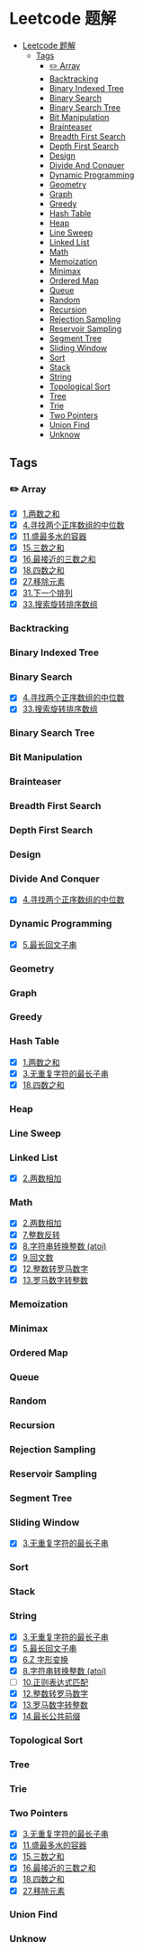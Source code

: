 # Leetcode 题解

- [Leetcode 题解](#leetcode-题解)
  - [Tags](#tags)
    - [:pencil2: Array](#pencil2-array)
    - [Backtracking](#backtracking)
    - [Binary Indexed Tree](#binary-indexed-tree)
    - [Binary Search](#binary-search)
    - [Binary Search Tree](#binary-search-tree)
    - [Bit Manipulation](#bit-manipulation)
    - [Brainteaser](#brainteaser)
    - [Breadth First Search](#breadth-first-search)
    - [Depth First Search](#depth-first-search)
    - [Design](#design)
    - [Divide And Conquer](#divide-and-conquer)
    - [Dynamic Programming](#dynamic-programming)
    - [Geometry](#geometry)
    - [Graph](#graph)
    - [Greedy](#greedy)
    - [Hash Table](#hash-table)
    - [Heap](#heap)
    - [Line Sweep](#line-sweep)
    - [Linked List](#linked-list)
    - [Math](#math)
    - [Memoization](#memoization)
    - [Minimax](#minimax)
    - [Ordered Map](#ordered-map)
    - [Queue](#queue)
    - [Random](#random)
    - [Recursion](#recursion)
    - [Rejection Sampling](#rejection-sampling)
    - [Reservoir Sampling](#reservoir-sampling)
    - [Segment Tree](#segment-tree)
    - [Sliding Window](#sliding-window)
    - [Sort](#sort)
    - [Stack](#stack)
    - [String](#string)
    - [Topological Sort](#topological-sort)
    - [Tree](#tree)
    - [Trie](#trie)
    - [Two Pointers](#two-pointers)
    - [Union Find](#union-find)
    - [Unknow](#unknow)

## Tags

### :pencil2: Array

- [x] [1.两数之和](./1.两数之和.js)
- [x] [4.寻找两个正序数组的中位数](./4.寻找两个正序数组的中位数.js)
- [x] [11.盛最多水的容器](./11.盛最多水的容器.js)
- [x] [15.三数之和](./15.三数之和.js)
- [x] [16.最接近的三数之和](./16.最接近的三数之和.js)
- [x] [18.四数之和](./18.四数之和.js)
- [x] [27.移除元素](./27.移除元素.js)
- [x] [31.下一个排列](./31.下一个排列.js)
- [x] [33.搜索旋转排序数组](./33.搜索旋转排序数组.js)

### Backtracking

### Binary Indexed Tree

### Binary Search

- [x] [4.寻找两个正序数组的中位数](./4.寻找两个正序数组的中位数.js)
- [x] [33.搜索旋转排序数组](./33.搜索旋转排序数组.js)

### Binary Search Tree

### Bit Manipulation

### Brainteaser

### Breadth First Search

### Depth First Search

### Design

### Divide And Conquer

- [x] [4.寻找两个正序数组的中位数](./4.寻找两个正序数组的中位数.js)

### Dynamic Programming

- [x] [5.最长回文子串](./5.最长回文子串.js)

### Geometry

### Graph

### Greedy

### Hash Table

- [x] [1.两数之和](./1.两数之和.js)
- [x] [3.无重复字符的最长子串](./3.无重复字符的最长子串.js)
- [x] [18.四数之和](./18.四数之和.js)

### Heap

### Line Sweep

### Linked List

- [x] [2.两数相加](./2.两数相加.js)

### Math

- [x] [2.两数相加](./2.两数相加.js)
- [x] [7.整数反转](./7.整数反转.js)
- [x] [8.字符串转换整数 (atoi)](./8.字符串转换整数-atoi.js)
- [x] [9.回文数](./9.回文数.js)
- [x] [12.整数转罗马数字](./12.整数转罗马数字.js)
- [x] [13.罗马数字转整数](./13.罗马数字转整数.js)

### Memoization

### Minimax

### Ordered Map

### Queue

### Random

### Recursion

### Rejection Sampling

### Reservoir Sampling

### Segment Tree

### Sliding Window

- [x] [3.无重复字符的最长子串](./3.无重复字符的最长子串.js)

### Sort

### Stack

### String

- [x] [3.无重复字符的最长子串](./3.无重复字符的最长子串.js)
- [x] [5.最长回文子串](./5.最长回文子串.js)
- [x] [6.Z 字形变换](./6.z-字形变换.js)
- [x] [8.字符串转换整数 (atoi)](./8.字符串转换整数-atoi.js)
- [ ] [10.正则表达式匹配](./10.正则表达式匹配.js)
- [x] [12.整数转罗马数字](./12.整数转罗马数字.js)
- [x] [13.罗马数字转整数](./13.罗马数字转整数.js)
- [x] [14.最长公共前缀](./14.最长公共前缀.js)

### Topological Sort

### Tree

### Trie

### Two Pointers

- [x] [3.无重复字符的最长子串](./3.无重复字符的最长子串.js)
- [x] [11.盛最多水的容器](./11.盛最多水的容器.js)
- [x] [15.三数之和](./15.三数之和.js)
- [x] [16.最接近的三数之和](./16.最接近的三数之和.js)
- [x] [18.四数之和](./18.四数之和.js)
- [x] [27.移除元素](./27.移除元素.js)

### Union Find

### Unknow
